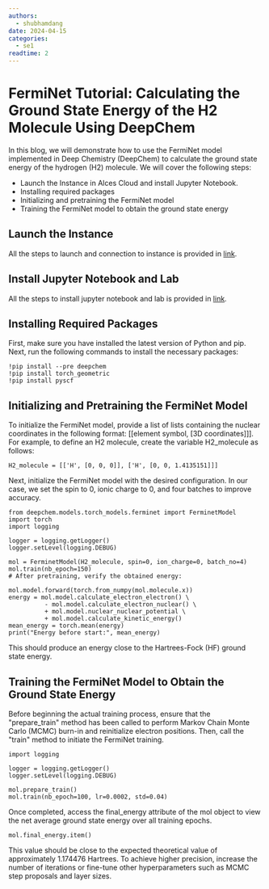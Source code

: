 ```yaml
---
authors:
  - shubhamdang
date: 2024-04-15
categories:
  - se1
readtime: 2
---
```


# FermiNet Tutorial: Calculating the Ground State Energy of the H2 Molecule Using DeepChem
In this blog, we will demonstrate how to use the FermiNet model implemented in Deep Chemistry (DeepChem) to calculate the ground state energy of the hydrogen (H2) molecule. We will cover the following steps:

- Launch the Instance in Alces Cloud and install Jupyter Notebook.
- Installing required packages
- Initializing and pretraining the FermiNet model
- Training the FermiNet model to obtain the ground state energy
<!-- more -->

## Launch the Instance  
All the steps to launch and connection to instance is provided in [link](../../docs/starter/instance.md).

## Install Jupyter Notebook and Lab
All the steps to install jupyter notebook and lab is provided in [link](./jupyter-lab-notebook.md).


## Installing Required Packages
First, make sure you have installed the latest version of Python and pip. Next, run the following commands to install the necessary packages:
```
!pip install --pre deepchem
!pip install torch_geometric
!pip install pyscf
```
## Initializing and Pretraining the FermiNet Model
To initialize the FermiNet model, provide a list of lists containing the nuclear coordinates in the following format: [[element symbol, [3D coordinates]]]. For example, to define an H2 molecule, create the variable H2_molecule as follows:
```
H2_molecule = [['H', [0, 0, 0]], ['H', [0, 0, 1.4135151]]]
```

Next, initialize the FermiNet model with the desired configuration. In our case, we set the spin to 0, ionic charge to 0, and four batches to improve accuracy.

```
from deepchem.models.torch_models.ferminet import FerminetModel
import torch
import logging

logger = logging.getLogger()
logger.setLevel(logging.DEBUG)

mol = FerminetModel(H2_molecule, spin=0, ion_charge=0, batch_no=4)
mol.train(nb_epoch=150)
# After pretraining, verify the obtained energy:

mol.model.forward(torch.from_numpy(mol.molecule.x))
energy = mol.model.calculate_electron_electron() \
          - mol.model.calculate_electron_nuclear() \
          + mol.model.nuclear_nuclear_potential \
          + mol.model.calculate_kinetic_energy()
mean_energy = torch.mean(energy)
print("Energy before start:", mean_energy)
```

This should produce an energy close to the Hartrees-Fock (HF) ground state energy.

## Training the FermiNet Model to Obtain the Ground State Energy
Before beginning the actual training process, ensure that the "prepare_train" method has been called to perform Markov Chain Monte Carlo (MCMC) burn-in and reinitialize electron positions. Then, call the "train" method to initiate the FermiNet training.

```
import logging

logger = logging.getLogger()
logger.setLevel(logging.DEBUG)

mol.prepare_train()
mol.train(nb_epoch=100, lr=0.0002, std=0.04)
```

Once completed, access the final_energy attribute of the mol object to view the net average ground state energy over all training epochs.

```
mol.final_energy.item()
```

This value should be close to the expected theoretical value of approximately 1.174476 Hartrees. To achieve higher precision, increase the number of iterations or fine-tune other hyperparameters such as MCMC step proposals and layer sizes.